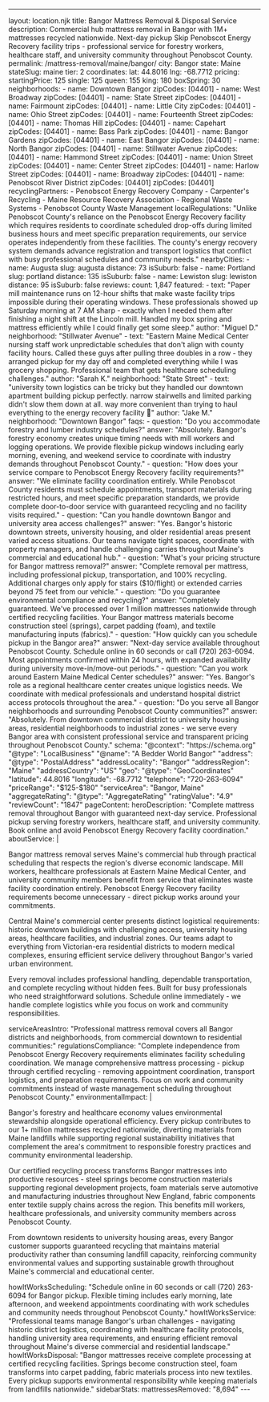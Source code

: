 ---
layout: location.njk
title: Bangor Mattress Removal & Disposal Service
description: Commercial hub mattress removal in Bangor with 1M+ mattresses recycled nationwide. Next-day pickup Skip Penobscot Energy Recovery facility trips - professional service for forestry workers, healthcare staff, and university community throughout Penobscot County.
permalink: /mattress-removal/maine/bangor/
city: Bangor state: Maine stateSlug: maine tier: 2 coordinates: lat: 44.8016 lng: -68.7712 pricing: startingPrice: 125 single: 125 queen: 155 king: 180 boxSpring: 30 neighborhoods: - name: Downtown Bangor zipCodes: [04401] - name: West Broadway zipCodes: [04401] - name: State Street zipCodes: [04401] - name: Fairmount zipCodes: [04401] - name: Little City zipCodes: [04401] - name: Ohio Street zipCodes: [04401] - name: Fourteenth Street zipCodes: [04401] - name: Thomas Hill zipCodes: [04401] - name: Capehart zipCodes: [04401] - name: Bass Park zipCodes: [04401] - name: Bangor Gardens zipCodes: [04401] - name: East Bangor zipCodes: [04401] - name: North Bangor zipCodes: [04401] - name: Stillwater Avenue zipCodes: [04401] - name: Hammond Street zipCodes: [04401] - name: Union Street zipCodes: [04401] - name: Center Street zipCodes: [04401] - name: Harlow Street zipCodes: [04401] - name: Broadway zipCodes: [04401] - name: Penobscot River District zipCodes: [04401] zipCodes: [04401] recyclingPartners: - Penobscot Energy Recovery Company - Carpenter's Recycling - Maine Resource Recovery Association - Regional Waste Systems - Penobscot County Waste Management localRegulations: "Unlike Penobscot County's reliance on the Penobscot Energy Recovery facility which requires residents to coordinate scheduled drop-offs during limited business hours and meet specific preparation requirements, our service operates independently from these facilities. The county's energy recovery system demands advance registration and transport logistics that conflict with busy professional schedules and community needs." nearbyCities: - name: Augusta slug: augusta distance: 73 isSuburb: false - name: Portland slug: portland distance: 135 isSuburb: false - name: Lewiston slug: lewiston distance: 95 isSuburb: false reviews: count: 1,847 featured: - text: "Paper mill maintenance runs on 12-hour shifts that make waste facility trips impossible during their operating windows. These professionals showed up Saturday morning at 7 AM sharp - exactly when I needed them after finishing a night shift at the Lincoln mill. Handled my box spring and mattress efficiently while I could finally get some sleep." author: "Miguel D." neighborhood: "Stillwater Avenue" - text: "Eastern Maine Medical Center nursing staff work unpredictable schedules that don't align with county facility hours. Called these guys after pulling three doubles in a row - they arranged pickup for my day off and completed everything while I was grocery shopping. Professional team that gets healthcare scheduling challenges." author: "Sarah K." neighborhood: "State Street" - text: "university town logistics can be tricky but they handled our downtown apartment building pickup perfectly. narrow stairwells and limited parking didn't slow them down at all. way more convenient than trying to haul everything to the energy recovery facility 🙌" author: "Jake M." neighborhood: "Downtown Bangor" faqs: - question: "Do you accommodate forestry and lumber industry schedules?" answer: "Absolutely. Bangor's forestry economy creates unique timing needs with mill workers and logging operations. We provide flexible pickup windows including early morning, evening, and weekend service to coordinate with industry demands throughout Penobscot County." - question: "How does your service compare to Penobscot Energy Recovery facility requirements?" answer: "We eliminate facility coordination entirely. While Penobscot County residents must schedule appointments, transport materials during restricted hours, and meet specific preparation standards, we provide complete door-to-door service with guaranteed recycling and no facility visits required." - question: "Can you handle downtown Bangor and university area access challenges?" answer: "Yes. Bangor's historic downtown streets, university housing, and older residential areas present varied access situations. Our teams navigate tight spaces, coordinate with property managers, and handle challenging carries throughout Maine's commercial and educational hub." - question: "What's your pricing structure for Bangor mattress removal?" answer: "Complete removal per mattress, including professional pickup, transportation, and 100% recycling. Additional charges only apply for stairs ($10/flight) or extended carries beyond 75 feet from our vehicle." - question: "Do you guarantee environmental compliance and recycling?" answer: "Completely guaranteed. We've processed over 1 million mattresses nationwide through certified recycling facilities. Your Bangor mattress materials become construction steel (springs), carpet padding (foam), and textile manufacturing inputs (fabrics)." - question: "How quickly can you schedule pickup in the Bangor area?" answer: "Next-day service available throughout Penobscot County. Schedule online in 60 seconds or call (720) 263-6094. Most appointments confirmed within 24 hours, with expanded availability during university move-in/move-out periods." - question: "Can you work around Eastern Maine Medical Center schedules?" answer: "Yes. Bangor's role as a regional healthcare center creates unique logistics needs. We coordinate with medical professionals and understand hospital district access protocols throughout the area." - question: "Do you serve all Bangor neighborhoods and surrounding Penobscot County communities?" answer: "Absolutely. From downtown commercial district to university housing areas, residential neighborhoods to industrial zones - we serve every Bangor area with consistent professional service and transparent pricing throughout Penobscot County." schema: "@context": "https://schema.org" "@type": "LocalBusiness" "@name": "A Bedder World Bangor" "address": "@type": "PostalAddress" "addressLocality": "Bangor" "addressRegion": "Maine" "addressCountry": "US" "geo": "@type": "GeoCoordinates" "latitude": 44.8016 "longitude": -68.7712 "telephone": "720-263-6094" "priceRange": "$125-$180" "serviceArea": "Bangor, Maine" "aggregateRating": "@type": "AggregateRating" "ratingValue": "4.9" "reviewCount": "1847" pageContent: heroDescription: "Complete mattress removal throughout Bangor with guaranteed next-day service. Professional pickup serving forestry workers, healthcare staff, and university community. Book online and avoid Penobscot Energy Recovery facility coordination." aboutService: | <p>Bangor mattress removal serves Maine's commercial hub through practical scheduling that respects the region's diverse economic landscape. Mill workers, healthcare professionals at Eastern Maine Medical Center, and university community members benefit from service that eliminates waste facility coordination entirely. Penobscot Energy Recovery facility requirements become unnecessary - direct pickup works around your commitments.</p> <p>Central Maine's commercial center presents distinct logistical requirements: historic downtown buildings with challenging access, university housing areas, healthcare facilities, and industrial zones. Our teams adapt to everything from Victorian-era residential districts to modern medical complexes, ensuring efficient service delivery throughout Bangor's varied urban environment.</p> <p>Every removal includes professional handling, dependable transportation, and complete recycling without hidden fees. Built for busy professionals who need straightforward solutions. Schedule online immediately - we handle complete logistics while you focus on work and community responsibilities.</p> serviceAreasIntro: "Professional mattress removal covers all Bangor districts and neighborhoods, from commercial downtown to residential communities:" regulationsCompliance: "Complete independence from Penobscot Energy Recovery requirements eliminates facility scheduling coordination. We manage comprehensive mattress processing - pickup through certified recycling - removing appointment coordination, transport logistics, and preparation requirements. Focus on work and community commitments instead of waste management scheduling throughout Penobscot County." environmentalImpact: | <p>Bangor's forestry and healthcare economy values environmental stewardship alongside operational efficiency. Every pickup contributes to our 1+ million mattresses recycled nationwide, diverting materials from Maine landfills while supporting regional sustainability initiatives that complement the area's commitment to responsible forestry practices and community environmental leadership.</p> <p>Our certified recycling process transforms Bangor mattresses into productive resources - steel springs become construction materials supporting regional development projects, foam materials serve automotive and manufacturing industries throughout New England, fabric components enter textile supply chains across the region. This benefits mill workers, healthcare professionals, and university community members across Penobscot County.</p> <p>From downtown residents to university housing areas, every Bangor customer supports guaranteed recycling that maintains material productivity rather than consuming landfill capacity, reinforcing community environmental values and supporting sustainable growth throughout Maine's commercial and educational center.</p> howItWorksScheduling: "Schedule online in 60 seconds or call (720) 263-6094 for Bangor pickup. Flexible timing includes early morning, late afternoon, and weekend appointments coordinating with work schedules and community needs throughout Penobscot County." howItWorksService: "Professional teams manage Bangor's urban challenges - navigating historic district logistics, coordinating with healthcare facility protocols, handling university area requirements, and ensuring efficient removal throughout Maine's diverse commercial and residential landscape." howItWorksDisposal: "Bangor mattresses receive complete processing at certified recycling facilities. Springs become construction steel, foam transforms into carpet padding, fabric materials process into new textiles. Every pickup supports environmental responsibility while keeping materials from landfills nationwide." sidebarStats: mattressesRemoved: "8,694" ---